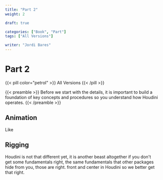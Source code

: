 ```yaml
---
title: "Part 2"
weight: 2

draft: true

categories: ["Book", "Part"]
tags: ["All Versions"]

writer: "Jordi Bares"
---
```


# Part 2

{{< pill color="petrol" >}}
All Versions
{{< /pill >}}

{{< preamble >}}
Before we start with the details, it is important to build a foundation of key concepts and procedures so you understand how Houdini operates.
{{< /preamble >}}

## Animation

Like

## Rigging

Houdini is not that different yet, it is another beast altogether if you don't get some fundamentals right, the same fundamentals that other packages hide from you, those are right. front and center in Houdini so we better get that right.

